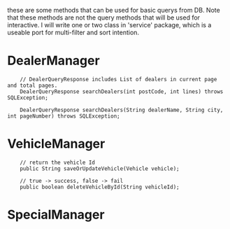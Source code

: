 these are some methods that can be used for basic querys from DB.
Note that these methods are not the query methods that will be used for interactive. 
I will write one or two class in 'service' package, which is a useable port for multi-filter and sort intention.

#   DealerManager 
```
    // DealerQueryResponse includes List of dealers in current page and total pages.
    DealerQueryResponse searchDealers(int postCode, int lines) throws SQLException;

    DealerQueryResponse searchDealers(String dealerName, String city, int pageNumber) throws SQLException;
```
    

#   VehicleManager 
```
    // return the vehicle Id
    public String saveOrUpdateVehicle(Vehicle vehicle);
    
    // true -> success, false -> fail
    public boolean deleteVehicleById(String vehicleId); 

```
    
#   SpecialManager 
```

```
